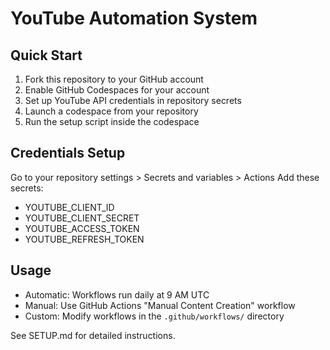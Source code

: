 # YouTube Automation System

## Quick Start
1. Fork this repository to your GitHub account
2. Enable GitHub Codespaces for your account
3. Set up YouTube API credentials in repository secrets
4. Launch a codespace from your repository
5. Run the setup script inside the codespace

## Credentials Setup
Go to your repository settings > Secrets and variables > Actions
Add these secrets:
- YOUTUBE_CLIENT_ID
- YOUTUBE_CLIENT_SECRET  
- YOUTUBE_ACCESS_TOKEN
- YOUTUBE_REFRESH_TOKEN

## Usage
- Automatic: Workflows run daily at 9 AM UTC
- Manual: Use GitHub Actions "Manual Content Creation" workflow
- Custom: Modify workflows in the `.github/workflows/` directory

See SETUP.md for detailed instructions.